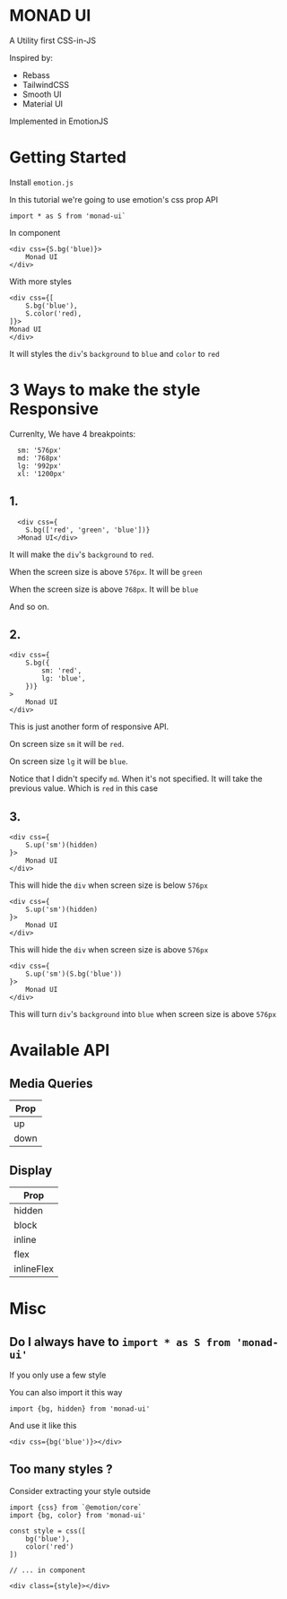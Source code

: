 # MONAD UI

A Utility first CSS-in-JS

Inspired by:

- Rebass
- TailwindCSS
- Smooth UI
- Material UI

Implemented in EmotionJS

# Getting Started

Install `emotion.js`

In this tutorial we're going to use emotion's css prop API

```
import * as S from 'monad-ui`
```

In component

```
<div css={S.bg('blue)}>
    Monad UI
</div>
```

With more styles


```
<div css={[
    S.bg('blue'),
    S.color('red),
]}>
Monad UI
</div>
```

It will styles the `div`'s `background` to `blue` and `color` to `red`

# 3 Ways to make the style Responsive

Currenlty, We have 4 breakpoints:

```
  sm: '576px'
  md: '768px'
  lg: '992px'
  xl: '1200px'
```

## 1.

```
  <div css={
    S.bg(['red', 'green', 'blue'])}
  >Monad UI</div>
```

It will make the `div`'s `background` to `red`.

When the screen size is above `576px`. It will be `green`

When the screen size is above `768px`. It will be `blue`

And so on.

## 2.

```
<div css={
    S.bg({
        sm: 'red',
        lg: 'blue',
    })}
>
    Monad UI
</div>

```

This is just another form of responsive API.

On screen size `sm` it will be `red`.

On screen size `lg` it will be `blue`.

Notice that I didn't specify `md`. When it's not specified. It will take the previous value. Which is `red` in this case

## 3.

```
<div css={
    S.up('sm')(hidden)
}>
    Monad UI
</div>
```

This will hide the `div` when screen size is below `576px`

```
<div css={
    S.up('sm')(hidden)
}>
    Monad UI
</div>
```

This will hide the `div` when screen size is above `576px`

```
<div css={
    S.up('sm')(S.bg('blue'))
}>
    Monad UI
</div>
```

This will turn `div`'s `background` into `blue` when screen size is above `576px`

# Available API

## Media Queries

| Prop | 
|------|
| up   |
| down |

## Display

| Prop       |
| ---------- |
| hidden     |
| block      |
| inline     |
| flex       |
| inlineFlex |

# Misc

## Do I always have to `import * as S from 'monad-ui'`

If you only use a few style

You can also import it this way

```
import {bg, hidden} from 'monad-ui'
```

And use it like this

```
<div css={bg('blue')}></div>
```

## Too many styles ?

Consider extracting your style outside

```
import {css} from `@emotion/core`
import {bg, color} from 'monad-ui'

const style = css([
    bg('blue'),
    color('red')
])

// ... in component

<div class={style}></div>
```
